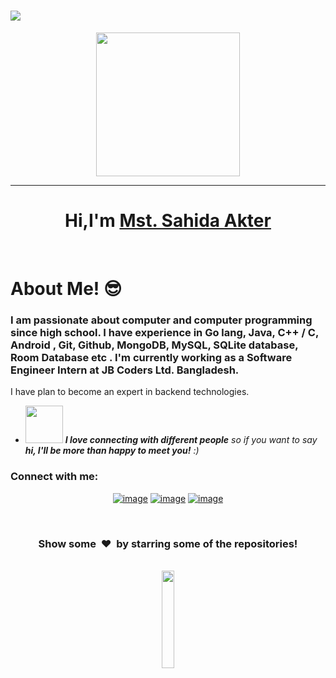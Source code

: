 ### <h1>![](https://komarev.com/ghpvc/?username=sahida001&color=brightgreen&label=PROFILE+VIEWS)</h1>

<p align="center">
  <img src="https://miro.medium.com/max/2048/1*OohqW5DGh9CQS4hLY5FXzA.png" height="230"/>
</p>
<hr>
<h1 align="center">Hi,I'm <a href="https://github.com/sahida001">Mst. Sahida Akter<a></h1>
<Br>

<h1>About Me! 😎</h1>

### I am passionate about computer and computer programming since high school. I have experience in Go lang, Java, C++ / C, Android , Git, Github, MongoDB, MySQL, SQLite database, Room Database etc . I'm currently working as a Software Engineer Intern at JB Coders Ltd. Bangladesh.
I have plan to become an expert in backend technologies.
- <img src="https://media.giphy.com/media/LnQjpWaON8nhr21vNW/giphy.gif" width="60"> <em><b>I love connecting with different people</b> so if you want to say <b>hi, I'll be more than happy to meet you!</b> :)</em>


  
  
### Connect with me:


<div align="center">

[![image](https://img.shields.io/badge/LinkedIn-0077B5?style=for-the-badge&logo=linkedin&logoColor=white)](https://www.linkedin.com/in/mst-sahida-akter-12592b1b6/)
[![image](https://img.shields.io/badge/Facebook-1877F2?style=for-the-badge&logo=facebook&logoColor=white)](https://www.facebook.com/tahriba.hasan)
[![image](https://img.shields.io/badge/Gmail-D14836?style=for-the-badge&logo=gmail&logoColor=white)](mailto:mssahidasmrity@gmail.com)
  
</div>
  
 
  <br>
  
<div align="center">
<h3 align="center">Show some &nbsp;❤️&nbsp; by starring some of the repositories!</h3>

  <br>
<img src="https://media.giphy.com/media/jpVnC65DmYeyRL4LHS/giphy.gif" width="20%">
